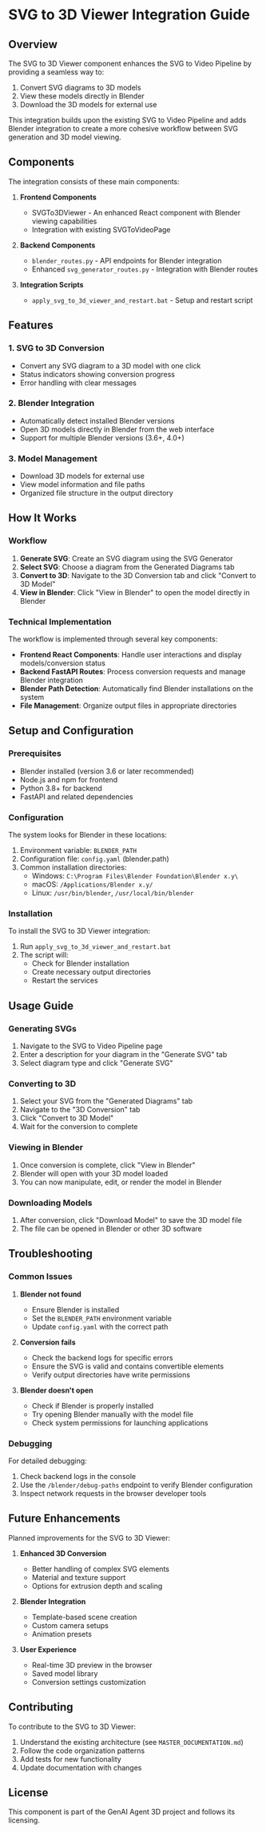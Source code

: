 # SVG to 3D Viewer Integration Guide

## Overview

The SVG to 3D Viewer component enhances the SVG to Video Pipeline by providing a seamless way to:

1. Convert SVG diagrams to 3D models
2. View these models directly in Blender
3. Download the 3D models for external use

This integration builds upon the existing SVG to Video Pipeline and adds Blender integration to create a more cohesive workflow between SVG generation and 3D model viewing.

## Components

The integration consists of these main components:

1. **Frontend Components**
   - SVGTo3DViewer - An enhanced React component with Blender viewing capabilities
   - Integration with existing SVGToVideoPage

2. **Backend Components**
   - `blender_routes.py` - API endpoints for Blender integration
   - Enhanced `svg_generator_routes.py` - Integration with Blender routes

3. **Integration Scripts**
   - `apply_svg_to_3d_viewer_and_restart.bat` - Setup and restart script

## Features

### 1. SVG to 3D Conversion

- Convert any SVG diagram to a 3D model with one click
- Status indicators showing conversion progress
- Error handling with clear messages

### 2. Blender Integration

- Automatically detect installed Blender versions
- Open 3D models directly in Blender from the web interface
- Support for multiple Blender versions (3.6+, 4.0+)

### 3. Model Management

- Download 3D models for external use
- View model information and file paths
- Organized file structure in the output directory

## How It Works

### Workflow

1. **Generate SVG**: Create an SVG diagram using the SVG Generator
2. **Select SVG**: Choose a diagram from the Generated Diagrams tab
3. **Convert to 3D**: Navigate to the 3D Conversion tab and click "Convert to 3D Model"
4. **View in Blender**: Click "View in Blender" to open the model directly in Blender

### Technical Implementation

The workflow is implemented through several key components:

- **Frontend React Components**: Handle user interactions and display models/conversion status
- **Backend FastAPI Routes**: Process conversion requests and manage Blender integration
- **Blender Path Detection**: Automatically find Blender installations on the system
- **File Management**: Organize output files in appropriate directories

## Setup and Configuration

### Prerequisites

- Blender installed (version 3.6 or later recommended)
- Node.js and npm for frontend
- Python 3.8+ for backend
- FastAPI and related dependencies

### Configuration

The system looks for Blender in these locations:

1. Environment variable: `BLENDER_PATH`
2. Configuration file: `config.yaml` (blender.path)
3. Common installation directories:
   - Windows: `C:\Program Files\Blender Foundation\Blender x.y\`
   - macOS: `/Applications/Blender x.y/`
   - Linux: `/usr/bin/blender`, `/usr/local/bin/blender`

### Installation

To install the SVG to 3D Viewer integration:

1. Run `apply_svg_to_3d_viewer_and_restart.bat`
2. The script will:
   - Check for Blender installation
   - Create necessary output directories
   - Restart the services

## Usage Guide

### Generating SVGs

1. Navigate to the SVG to Video Pipeline page
2. Enter a description for your diagram in the "Generate SVG" tab
3. Select diagram type and click "Generate SVG"

### Converting to 3D

1. Select your SVG from the "Generated Diagrams" tab
2. Navigate to the "3D Conversion" tab
3. Click "Convert to 3D Model"
4. Wait for the conversion to complete

### Viewing in Blender

1. Once conversion is complete, click "View in Blender"
2. Blender will open with your 3D model loaded
3. You can now manipulate, edit, or render the model in Blender

### Downloading Models

1. After conversion, click "Download Model" to save the 3D model file
2. The file can be opened in Blender or other 3D software

## Troubleshooting

### Common Issues

1. **Blender not found**
   - Ensure Blender is installed
   - Set the `BLENDER_PATH` environment variable
   - Update `config.yaml` with the correct path

2. **Conversion fails**
   - Check the backend logs for specific errors
   - Ensure the SVG is valid and contains convertible elements
   - Verify output directories have write permissions

3. **Blender doesn't open**
   - Check if Blender is properly installed
   - Try opening Blender manually with the model file
   - Check system permissions for launching applications

### Debugging

For detailed debugging:

1. Check backend logs in the console
2. Use the `/blender/debug-paths` endpoint to verify Blender configuration
3. Inspect network requests in the browser developer tools

## Future Enhancements

Planned improvements for the SVG to 3D Viewer:

1. **Enhanced 3D Conversion**
   - Better handling of complex SVG elements
   - Material and texture support
   - Options for extrusion depth and scaling

2. **Blender Integration**
   - Template-based scene creation
   - Custom camera setups
   - Animation presets

3. **User Experience**
   - Real-time 3D preview in the browser
   - Saved model library
   - Conversion settings customization

## Contributing

To contribute to the SVG to 3D Viewer:

1. Understand the existing architecture (see `MASTER_DOCUMENTATION.md`)
2. Follow the code organization patterns
3. Add tests for new functionality
4. Update documentation with changes

## License

This component is part of the GenAI Agent 3D project and follows its licensing.
